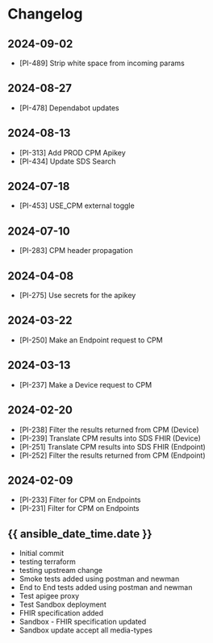 # Changelog

## 2024-09-02
- [PI-489] Strip white space from incoming params

## 2024-08-27
- [PI-478] Dependabot updates

## 2024-08-13
- [PI-313] Add PROD CPM Apikey
- [PI-434] Update SDS Search

## 2024-07-18
- [PI-453] USE_CPM external toggle

## 2024-07-10
- [PI-283] CPM header propagation

## 2024-04-08
- [PI-275] Use secrets for the apikey

## 2024-03-22
- [PI-250] Make an Endpoint request to CPM

## 2024-03-13
- [PI-237] Make a Device request to CPM

## 2024-02-20
- [PI-238] Filter the results returned from CPM (Device)
- [PI-239] Translate CPM results into SDS FHIR (Device)
- [PI-251] Translate CPM results into SDS FHIR (Endpoint)
- [PI-252] Filter the results returned from CPM (Endpoint)

## 2024-02-09
- [PI-233] Filter for CPM on Endpoints
- [PI-231] Filter for CPM on Endpoints

## {{ ansible_date_time.date }}
* Initial commit
* testing terraform
* testing upstream change
* Smoke tests added using postman and newman
* End to End tests added using postman and newman
* Test apigee proxy
* Test Sandbox deployment
* FHIR specification added
* Sandbox - FHIR specification updated
* Sandbox update accept all media-types
